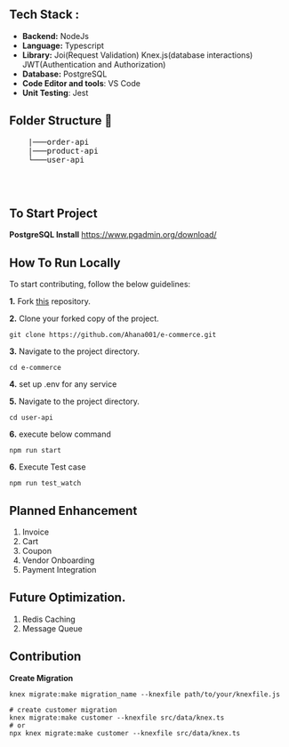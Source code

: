 ## Tech Stack :

- **Backend:** NodeJs
- **Language:** Typescript
- **Library:** Joi(Request Validation) Knex.js(database interactions) JWT(Authentication and Authorization)
- **Database:** PostgreSQL
- **Code Editor and tools**: VS Code
- **Unit Testing**: Jest


## Folder Structure 📒
<pre>
    |───order-api
    |───product-api
    └───user-api
  
</pre>
  <br />


## To Start Project

**PostgreSQL Install**
https://www.pgadmin.org/download/

## How To Run Locally

 To start contributing, follow the below guidelines:

**1.** Fork [this](https://github.com/Ahana001/e-commerce.git) repository.

**2.** Clone your forked copy of the project.

```
git clone https://github.com/Ahana001/e-commerce.git
```

**3.** Navigate to the project directory.

```
cd e-commerce
```

**4.** set up .env for any service

**5.** Navigate to the project directory.

```
cd user-api
```

**6.** execute below command
```
npm run start
```

**6.** Execute Test case
```
npm run test_watch
```

## Planned Enhancement

1. Invoice
2. Cart
3. Coupon
4. Vendor Onboarding
5. Payment Integration

## Future Optimization.

1. Redis Caching
2. Message Queue

## Contribution

**Create Migration**
```
knex migrate:make migration_name --knexfile path/to/your/knexfile.js

# create customer migration
knex migrate:make customer --knexfile src/data/knex.ts
# or
npx knex migrate:make customer --knexfile src/data/knex.ts
```





